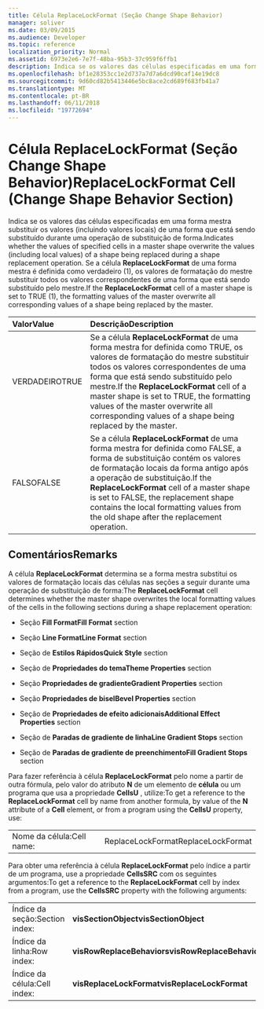 ```yaml
---
title: Célula ReplaceLockFormat (Seção Change Shape Behavior)
manager: soliver
ms.date: 03/09/2015
ms.audience: Developer
ms.topic: reference
localization_priority: Normal
ms.assetid: 6973e2e6-7e7f-48ba-95b3-37c959f6ffb1
description: Indica se os valores das células especificadas em uma forma mestra substituir os valores (incluindo valores locais) de uma forma que está sendo substituído durante uma operação de substituição de forma. Se a célula ReplaceLockFormat de uma forma mestra é definida como verdadeiro (1), os valores de formatação do mestre substituir todos os valores correspondentes de uma forma que está sendo substituído pelo mestre.
ms.openlocfilehash: bf1e28353cc1e2d737a7d7a6dcd90caf14e19dc8
ms.sourcegitcommit: 9d60cd82b5413446e5bc8ace2cd689f683fb41a7
ms.translationtype: MT
ms.contentlocale: pt-BR
ms.lasthandoff: 06/11/2018
ms.locfileid: "19772694"
---
```

# <a name="replacelockformat-cell-change-shape-behavior-section"></a><span data-ttu-id="f3934-104">Célula ReplaceLockFormat (Seção Change Shape Behavior)</span><span class="sxs-lookup"><span data-stu-id="f3934-104">ReplaceLockFormat Cell (Change Shape Behavior Section)</span></span>

<span data-ttu-id="f3934-105">Indica se os valores das células especificadas em uma forma mestra substituir os valores (incluindo valores locais) de uma forma que está sendo substituído durante uma operação de substituição de forma.</span><span class="sxs-lookup"><span data-stu-id="f3934-105">Indicates whether the values of specified cells in a master shape overwrite the values (including local values) of a shape being replaced during a shape replacement operation.</span></span> <span data-ttu-id="f3934-106">Se a célula **ReplaceLockFormat** de uma forma mestra é definida como verdadeiro (1), os valores de formatação do mestre substituir todos os valores correspondentes de uma forma que está sendo substituído pelo mestre.</span><span class="sxs-lookup"><span data-stu-id="f3934-106">If the **ReplaceLockFormat** cell of a master shape is set to TRUE (1), the formatting values of the master overwrite all corresponding values of a shape being replaced by the master.</span></span> 
  
|<span data-ttu-id="f3934-107">**Valor**</span><span class="sxs-lookup"><span data-stu-id="f3934-107">**Value**</span></span>|<span data-ttu-id="f3934-108">**Descrição**</span><span class="sxs-lookup"><span data-stu-id="f3934-108">**Description**</span></span>|
|:-----|:-----|
|<span data-ttu-id="f3934-109">VERDADEIRO</span><span class="sxs-lookup"><span data-stu-id="f3934-109">TRUE</span></span>  <br/> |<span data-ttu-id="f3934-110">Se a célula **ReplaceLockFormat** de uma forma mestra for definida como TRUE, os valores de formatação do mestre substituir todos os valores correspondentes de uma forma que está sendo substituído pelo mestre.</span><span class="sxs-lookup"><span data-stu-id="f3934-110">If the **ReplaceLockFormat** cell of a master shape is set to TRUE, the formatting values of the master overwrite all corresponding values of a shape being replaced by the master.</span></span>  <br/> |
|<span data-ttu-id="f3934-111">FALSO</span><span class="sxs-lookup"><span data-stu-id="f3934-111">FALSE</span></span>  <br/> |<span data-ttu-id="f3934-112">Se a célula **ReplaceLockFormat** de uma forma mestra for definida como FALSE, a forma de substituição contém os valores de formatação locais da forma antigo após a operação de substituição.</span><span class="sxs-lookup"><span data-stu-id="f3934-112">If the **ReplaceLockFormat** cell of a master shape is set to FALSE, the replacement shape contains the local formatting values from the old shape after the replacement operation.</span></span>  <br/> |
   
## <a name="remarks"></a><span data-ttu-id="f3934-113">Comentários</span><span class="sxs-lookup"><span data-stu-id="f3934-113">Remarks</span></span>

<span data-ttu-id="f3934-114">A célula **ReplaceLockFormat** determina se a forma mestra substitui os valores de formatação locais das células nas seções a seguir durante uma operação de substituição de forma:</span><span class="sxs-lookup"><span data-stu-id="f3934-114">The **ReplaceLockFormat** cell determines whether the master shape overwrites the local formatting values of the cells in the following sections during a shape replacement operation:</span></span> 
  
- <span data-ttu-id="f3934-115">Seção **Fill Format**</span><span class="sxs-lookup"><span data-stu-id="f3934-115">**Fill Format** section</span></span> 
    
- <span data-ttu-id="f3934-116">Seção **Line Format**</span><span class="sxs-lookup"><span data-stu-id="f3934-116">**Line Format** section</span></span> 
    
- <span data-ttu-id="f3934-117">Seção de **Estilos Rápidos**</span><span class="sxs-lookup"><span data-stu-id="f3934-117">**Quick Style** section</span></span> 
    
- <span data-ttu-id="f3934-118">Seção de **Propriedades do tema**</span><span class="sxs-lookup"><span data-stu-id="f3934-118">**Theme Properties** section</span></span> 
    
- <span data-ttu-id="f3934-119">Seção **Propriedades de gradiente**</span><span class="sxs-lookup"><span data-stu-id="f3934-119">**Gradient Properties** section</span></span> 
    
- <span data-ttu-id="f3934-120">Seção **Propriedades de bisel**</span><span class="sxs-lookup"><span data-stu-id="f3934-120">**Bevel Properties** section</span></span> 
    
- <span data-ttu-id="f3934-121">Seção de **Propriedades de efeito adicionais**</span><span class="sxs-lookup"><span data-stu-id="f3934-121">**Additional Effect Properties** section</span></span> 
    
- <span data-ttu-id="f3934-122">Seção de **Paradas de gradiente de linha**</span><span class="sxs-lookup"><span data-stu-id="f3934-122">**Line Gradient Stops** section</span></span> 
    
- <span data-ttu-id="f3934-123">Seção de **Paradas de gradiente de preenchimento**</span><span class="sxs-lookup"><span data-stu-id="f3934-123">**Fill Gradient Stops** section</span></span> 
    
<span data-ttu-id="f3934-124">Para fazer referência à célula **ReplaceLockFormat** pelo nome a partir de outra fórmula, pelo valor do atributo **N** de um elemento de **célula** ou um programa que usa a propriedade **CellsU** , utilize:</span><span class="sxs-lookup"><span data-stu-id="f3934-124">To get a reference to the **ReplaceLockFormat** cell by name from another formula, by value of the **N** attribute of a **Cell** element, or from a program using the **CellsU** property, use:</span></span> 
  
|||
|:-----|:-----|
| <span data-ttu-id="f3934-125">Nome da célula:</span><span class="sxs-lookup"><span data-stu-id="f3934-125">Cell name:</span></span>  <br/> | <span data-ttu-id="f3934-126">ReplaceLockFormat</span><span class="sxs-lookup"><span data-stu-id="f3934-126">ReplaceLockFormat</span></span>  <br/> |
   
<span data-ttu-id="f3934-127">Para obter uma referência à célula **ReplaceLockFormat** pelo índice a partir de um programa, use a propriedade **CellsSRC** com os seguintes argumentos:</span><span class="sxs-lookup"><span data-stu-id="f3934-127">To get a reference to the **ReplaceLockFormat** cell by index from a program, use the **CellsSRC** property with the following arguments:</span></span> 
  
|||
|:-----|:-----|
| <span data-ttu-id="f3934-128">Índice da seção:</span><span class="sxs-lookup"><span data-stu-id="f3934-128">Section index:</span></span>  <br/> |<span data-ttu-id="f3934-129">**visSectionObject**</span><span class="sxs-lookup"><span data-stu-id="f3934-129">**visSectionObject**</span></span> <br/> |
| <span data-ttu-id="f3934-130">Índice da linha:</span><span class="sxs-lookup"><span data-stu-id="f3934-130">Row index:</span></span>  <br/> |<span data-ttu-id="f3934-131">**visRowReplaceBehaviors**</span><span class="sxs-lookup"><span data-stu-id="f3934-131">**visRowReplaceBehaviors**</span></span> <br/> |
| <span data-ttu-id="f3934-132">Índice da célula:</span><span class="sxs-lookup"><span data-stu-id="f3934-132">Cell index:</span></span>  <br/> |<span data-ttu-id="f3934-133">**visReplaceLockFormat**</span><span class="sxs-lookup"><span data-stu-id="f3934-133">**visReplaceLockFormat**</span></span> <br/> |
   

